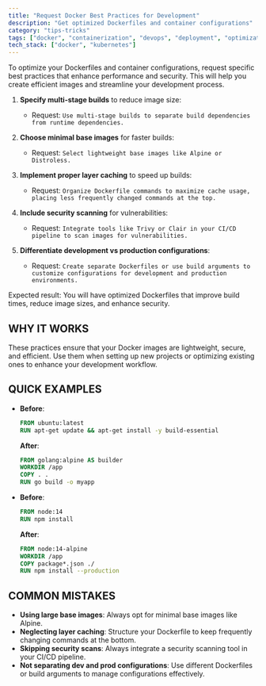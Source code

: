 ```yaml
---
title: "Request Docker Best Practices for Development"
description: "Get optimized Dockerfiles and container configurations"
category: "tips-tricks"
tags: ["docker", "containerization", "devops", "deployment", "optimization"]
tech_stack: ["docker", "kubernetes"]
---
```


To optimize your Dockerfiles and container configurations, request specific best practices that enhance performance and security. This will help you create efficient images and streamline your development process.

1. **Specify multi-stage builds** to reduce image size:
   - Request: `Use multi-stage builds to separate build dependencies from runtime dependencies.`
   
2. **Choose minimal base images** for faster builds:
   - Request: `Select lightweight base images like Alpine or Distroless.`
   
3. **Implement proper layer caching** to speed up builds:
   - Request: `Organize Dockerfile commands to maximize cache usage, placing less frequently changed commands at the top.`
   
4. **Include security scanning** for vulnerabilities:
   - Request: `Integrate tools like Trivy or Clair in your CI/CD pipeline to scan images for vulnerabilities.`
   
5. **Differentiate development vs production configurations**:
   - Request: `Create separate Dockerfiles or use build arguments to customize configurations for development and production environments.`

Expected result: You will have optimized Dockerfiles that improve build times, reduce image sizes, and enhance security.

## WHY IT WORKS
These practices ensure that your Docker images are lightweight, secure, and efficient. Use them when setting up new projects or optimizing existing ones to enhance your development workflow.

## QUICK EXAMPLES
- **Before**: 
  ```dockerfile
  FROM ubuntu:latest
  RUN apt-get update && apt-get install -y build-essential
  ```
  **After**:
  ```dockerfile
  FROM golang:alpine AS builder
  WORKDIR /app
  COPY . .
  RUN go build -o myapp
  ```

- **Before**:
  ```dockerfile
  FROM node:14
  RUN npm install
  ```
  **After**:
  ```dockerfile
  FROM node:14-alpine
  WORKDIR /app
  COPY package*.json ./
  RUN npm install --production
  ```

## COMMON MISTAKES
- **Using large base images**: Always opt for minimal base images like Alpine.
- **Neglecting layer caching**: Structure your Dockerfile to keep frequently changing commands at the bottom.
- **Skipping security scans**: Always integrate a security scanning tool in your CI/CD pipeline.
- **Not separating dev and prod configurations**: Use different Dockerfiles or build arguments to manage configurations effectively.